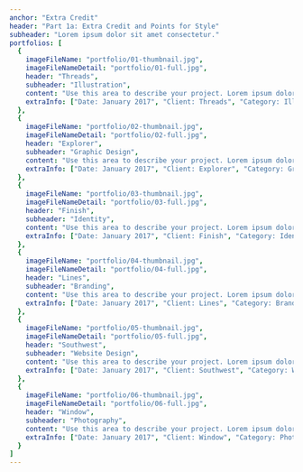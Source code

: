 ```yaml
---
anchor: "Extra Credit"
header: "Part 1a: Extra Credit and Points for Style"
subheader: "Lorem ipsum dolor sit amet consectetur."
portfolios: [
  {
    imageFileName: "portfolio/01-thumbnail.jpg",
    imageFileNameDetail: "portfolio/01-full.jpg",
    header: "Threads",
    subheader: "Illustration",
    content: "Use this area to describe your project. Lorem ipsum dolor sit amet, consectetur adipisicing elit. Est blanditiis dolorem culpa incidunt minus dignissimos deserunt repellat aperiam quasi sunt officia expedita beatae cupiditate, maiores repudiandae, nostrum, reiciendis facere nemo!",
    extraInfo: ["Date: January 2017", "Client: Threads", "Category: Illustration"]
  },
  {
    imageFileName: "portfolio/02-thumbnail.jpg",
    imageFileNameDetail: "portfolio/02-full.jpg",
    header: "Explorer",
    subheader: "Graphic Design",
    content: "Use this area to describe your project. Lorem ipsum dolor sit amet, consectetur adipisicing elit. Est blanditiis dolorem culpa incidunt minus dignissimos deserunt repellat aperiam quasi sunt officia expedita beatae cupiditate, maiores repudiandae, nostrum, reiciendis facere nemo!",
    extraInfo: ["Date: January 2017", "Client: Explorer", "Category: Graphic Design"]
  },
  {
    imageFileName: "portfolio/03-thumbnail.jpg",
    imageFileNameDetail: "portfolio/03-full.jpg",
    header: "Finish",
    subheader: "Identity",
    content: "Use this area to describe your project. Lorem ipsum dolor sit amet, consectetur adipisicing elit. Est blanditiis dolorem culpa incidunt minus dignissimos deserunt repellat aperiam quasi sunt officia expedita beatae cupiditate, maiores repudiandae, nostrum, reiciendis facere nemo!",
    extraInfo: ["Date: January 2017", "Client: Finish", "Category: Identity"]
  },
  {
    imageFileName: "portfolio/04-thumbnail.jpg",
    imageFileNameDetail: "portfolio/04-full.jpg",
    header: "Lines",
    subheader: "Branding",
    content: "Use this area to describe your project. Lorem ipsum dolor sit amet, consectetur adipisicing elit. Est blanditiis dolorem culpa incidunt minus dignissimos deserunt repellat aperiam quasi sunt officia expedita beatae cupiditate, maiores repudiandae, nostrum, reiciendis facere nemo!",
    extraInfo: ["Date: January 2017", "Client: Lines", "Category: Branding"]
  },
  {
    imageFileName: "portfolio/05-thumbnail.jpg",
    imageFileNameDetail: "portfolio/05-full.jpg",
    header: "Southwest",
    subheader: "Website Design",
    content: "Use this area to describe your project. Lorem ipsum dolor sit amet, consectetur adipisicing elit. Est blanditiis dolorem culpa incidunt minus dignissimos deserunt repellat aperiam quasi sunt officia expedita beatae cupiditate, maiores repudiandae, nostrum, reiciendis facere nemo!",
    extraInfo: ["Date: January 2017", "Client: Southwest", "Category: Website Design"]
  },
  {
    imageFileName: "portfolio/06-thumbnail.jpg",
    imageFileNameDetail: "portfolio/06-full.jpg",
    header: "Window",
    subheader: "Photography",
    content: "Use this area to describe your project. Lorem ipsum dolor sit amet, consectetur adipisicing elit. Est blanditiis dolorem culpa incidunt minus dignissimos deserunt repellat aperiam quasi sunt officia expedita beatae cupiditate, maiores repudiandae, nostrum, reiciendis facere nemo!",
    extraInfo: ["Date: January 2017", "Client: Window", "Category: Photography"]
  }
]
---
```

